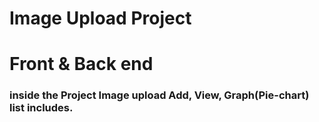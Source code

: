 # Image Upload Project
# Front & Back end 
### inside the Project Image upload Add, View, Graph(Pie-chart) list includes.
